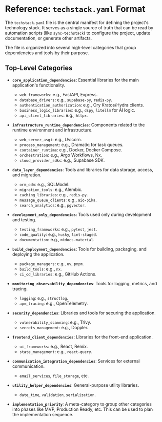 # Reference: `techstack.yaml` Format

The `techstack.yaml` file is the central manifest for defining the project's technology stack. It serves as a single source of truth that can be read by automation scripts (like `sync-techstack`) to configure the project, update documentation, or generate other artifacts.

The file is organized into several high-level categories that group dependencies and tools by their purpose.

## Top-Level Categories

- **`core_application_dependencies`**: Essential libraries for the main application's functionality.
  - `web_frameworks`: e.g., FastAPI, Express.
  - `database_drivers`: e.g., `supabase-py`, `redis-py`.
  - `authentication_authorization`: e.g., Ory Kratos/Hydra clients.
  - `business_logic_libraries`: e.g., `dspy`, `litellm` for AI logic.
  - `api_client_libraries`: e.g., `httpx`.

- **`infrastructure_runtime_dependencies`**: Components related to the runtime environment and infrastructure.
  - `web_server_asgi`: e.g., Uvicorn.
  - `process_management`: e.g., Dramatiq for task queues.
  - `container_runtime`: e.g., Docker, Docker Compose.
  - `orchestration`: e.g., Argo Workflows, Nx.
  - `cloud_provider_sdks`: e.g., Supabase SDK.

- **`data_layer_dependencies`**: Tools and libraries for data storage, access, and migration.
  - `orm_odm`: e.g., SQLModel.
  - `migration_tools`: e.g., Alembic.
  - `caching_libraries`: e.g., `redis-py`.
  - `message_queue_clients`: e.g., `aio-pika`.
  - `search_analytics`: e.g., `pgvector`.

- **`development_only_dependencies`**: Tools used only during development and testing.
  - `testing_frameworks`: e.g., `pytest`, `jest`.
  - `code_quality`: e.g., `husky`, `lint-staged`.
  - `documentation`: e.g., `mkdocs-material`.

- **`build_deployment_dependencies`**: Tools for building, packaging, and deploying the application.
  - `package_managers`: e.g., `uv`, `pnpm`.
  - `build_tools`: e.g., `nx`.
  - `ci_cd_libraries`: e.g., GitHub Actions.

- **`monitoring_observability_dependencies`**: Tools for logging, metrics, and tracing.
  - `logging`: e.g., `structlog`.
  - `apm_tracing`: e.g., OpenTelemetry.

- **`security_dependencies`**: Libraries and tools for securing the application.
  - `vulnerability_scanning`: e.g., Trivy.
  - `secrets_management`: e.g., Doppler.

- **`frontend_client_dependencies`**: Libraries for the front-end application.
  - `ui_frameworks`: e.g., React, Remix.
  - `state_management`: e.g., `react-query`.

- **`communication_integration_dependencies`**: Services for external communication.
  - `email_services`, `file_storage`, etc.

- **`utility_helper_dependencies`**: General-purpose utility libraries.
  - `date_time`, `validation`, `serialization`.

- **`implementation_priority`**: A meta-category to group other categories into phases like MVP, Production Ready, etc. This can be used to plan the implementation sequence.
